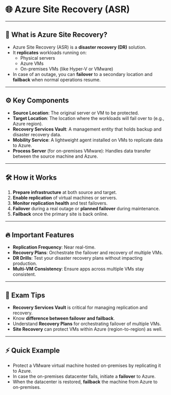 
# 🌐 Azure Site Recovery (ASR)

---

## 📌 What is Azure Site Recovery?

- Azure Site Recovery (ASR) is a **disaster recovery (DR)** solution.
- It **replicates** workloads running on:
  - Physical servers
  - Azure VMs
  - On-premises VMs (like Hyper-V or VMware)
- In case of an outage, you can **failover** to a secondary location and **failback** when normal operations resume.

---

## ⚙️ Key Components

- **Source Location**: The original server or VM to be protected.
- **Target Location**: The location where the workloads will fail over to (e.g., Azure region).
- **Recovery Services Vault**: A management entity that holds backup and disaster recovery data.
- **Mobility Service**: A lightweight agent installed on VMs to replicate data to Azure.
- **Process Server** (for on-premises VMware): Handles data transfer between the source machine and Azure.

---

## 🛠️ How it Works

1. **Prepare infrastructure** at both source and target.
2. **Enable replication** of virtual machines or servers.
3. **Monitor replication health** and test failovers.
4. **Failover** during a real outage or **planned failover** during maintenance.
5. **Failback** once the primary site is back online.

---

## 🔥 Important Features

- **Replication Frequency**: Near real-time.
- **Recovery Plans**: Orchestrate the failover and recovery of multiple VMs.
- **DR Drills**: Test your disaster recovery plans without impacting production.
- **Multi-VM Consistency**: Ensure apps across multiple VMs stay consistent.

---

## 🧠 Exam Tips

- **Recovery Services Vault** is critical for managing replication and recovery.
- Know **difference between failover and failback**.
- Understand **Recovery Plans** for orchestrating failover of multiple VMs.
- **Site Recovery** can protect VMs within Azure (region-to-region) as well.

---

## ⚡ Quick Example

- Protect a VMware virtual machine hosted on-premises by replicating it to Azure.
- In case the on-premises datacenter fails, initiate a **failover** to Azure.
- When the datacenter is restored, **failback** the machine from Azure to on-premises.
